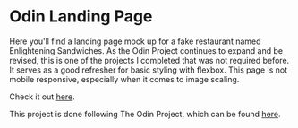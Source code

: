 # Odin Landing Page

Here you'll find a landing page mock up for a fake restaurant named Enlightening Sandwiches. As the Odin Project continues to expand and be revised, this is one of the projects I completed that was not required before. It serves as a good refresher for basic styling with flexbox. This page is not mobile responsive, especially when it comes to image scaling.

Check it out [here](https://rgee258.github.io/odin-landing-page/).

This project is done following The Odin Project, which can
be found [here](https://www.theodinproject.com/paths/foundations/courses/foundations/lessons/landing-page).
